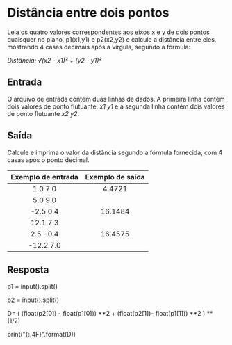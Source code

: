 # Distância entre dois pontos

Leia os quatro valores correspondentes aos eixos x e y de dois pontos quaisquer no plano, p1(x1,y1) e p2(x2,y2) e calcule a distância entre eles, mostrando 4 casas decimais após a vírgula, segundo a fórmula:

*Distância: √(x2 - x1)² + (y2 - y1)²*

## Entrada

O arquivo de entrada contém duas linhas de dados. A primeira linha contém dois valores de ponto flutuante: *x1 y1* e a segunda linha contém dois valores de ponto flutuante *x2 y2*.

## Saída

Calcule e imprima o valor da distância segundo a fórmula fornecida, com 4 casas após o ponto decimal.

|           **Exemplo de entrada**          |           **Exemplo de saída**          |
|:-----------------------------------------:|:---------------------------------------:|
|1.0 7.0                                    |4.4721                                   |
|5.0 9.0                                    |                                         |
|-2.5 0.4                                   |16.1484                                  |
|12.1 7.3                                   |                                         |
|2.5 -0.4                                   |16.4575                                  |
|-12.2 7.0                                  |                                         |

## Resposta

p1 = input().split()

p2 = input().split()

D= ( (float(p2[0]) - float(p1[0])) **2 + (float(p2[1])- float(p1[1])) **2 ) ** (1/2)

print("{:.4F}".format(D))